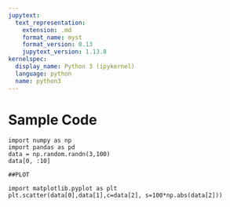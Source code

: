 ```yaml
---
jupytext:
  text_representation:
    extension: .md
    format_name: myst
    format_version: 0.13
    jupytext_version: 1.13.8
kernelspec:
  display_name: Python 3 (ipykernel)
  language: python
  name: python3
---
```


# Sample Code

```{code-cell} ipython3
import numpy as np
import pandas as pd
data = np.random.randn(3,100)
data[0, :10]
```

```{code-cell} ipython3
##PLOT
```

```{code-cell} ipython3
import matplotlib.pyplot as plt
plt.scatter(data[0],data[1],c=data[2], s=100*np.abs(data[2]))
```

```{code-cell} ipython3

```
